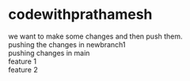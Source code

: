# codewithprathamesh
we want to make some changes and then push them.<br>
pushing the changes in newbranch1<br>
pushing changes in main<br>
feature 1<br>
feature 2 <br >
